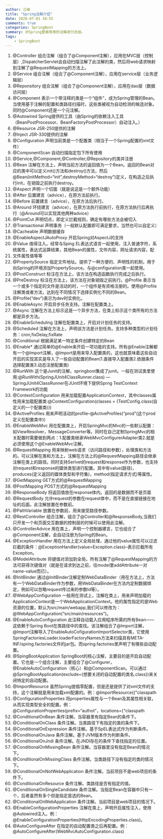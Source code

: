 ```yaml
---
author: 江峰
title: "Spring注解介绍"
date: 2020-07-01 10:55
comments: true
categories: SpringBoot
summary: 对Spring里面常用的注解进行总结。
tags: 
	- SpringBoot
---
```


<meta name="referrer" content="no-referrer" />

1. @Controller	组合注解（组合了@Component注解），应用在MVC层（控制层）,DispatcherServlet会自动扫描注解了此注解的类，然后将web请求映射到注解了@RequestMapping的方法上。
2. @Service	组合注解（组合了@Component注解），应用在service层（业务逻辑层）
3. @Reponsitory	组合注解（组合了@Component注解），应用在dao层（数据访问层）
4. @Component	表示一个带注释的类是一个“组件”，成为Spring管理的Bean。当使用基于注解的配置和类路径扫描时，这些类被视为自动检测的候选对象。同时@Component还是一个元注解。
5. @Autowired	Spring提供的工具（由Spring的依赖注入工具（BeanPostProcessor、BeanFactoryPostProcessor）自动注入。）
6. @Resource	JSR-250提供的注解
7. @Inject	JSR-330提供的注解
8. @Configuration	声明当前类是一个配置类（相当于一个Spring配置的xml文件）
9. @ComponentScan	自动扫描指定包下所有使用
10. @Service,@Component,@Controller,@Repository的类并注册
11. @Bean	注解在方法上，声明当前方法的返回值为一个Bean。返回的Bean对应的类中可以定义init()方法和destroy()方法，然后@Bean(initMethod=“init”,destroyMethod=“destroy”)定义，在构造之后执行init，在销毁之前执行destroy。
12. @Aspect	声明一个切面（就是说这是一个额外功能）
13. @After	后置建言（advice），在原方法前执行。
14. @Before	前置建言（advice），在原方法后执行。
15. @Around	环绕建言（advice），在原方法执行前执行，在原方法执行后再执行（@Around可以实现其他两种advice）
16. @PointCut	声明切点，即定义拦截规则，确定有哪些方法会被切入
17. @Transactional	声明事务（一般默认配置即可满足要求，当然也可以自定义）
18. @Cacheable	声明数据缓存
19. @EnableAspectJAutoProxy	开启Spring对AspectJ的支持
20. @Value	值得注入。经常与Sping EL表达式语言一起使用，注入普通字符，系统属性，表达式运算结果，其他Bean的属性，文件内容，网址请求内容，配
21. 文件属性值等等
22. @PropertySource	指定文件地址。提供了一种方便的、声明性的机制，用于向Spring的环境添加PropertySource。与@configuration类一起使用。
23. @PostConstruct	标注在方法上，该方法在构造函数执行完成之后执行。
24. @PreDestroy	标注在方法上，该方法在对象销毁之前执行。@Profile	表示当一个或多个指定的文件是活动的时，一个组件是有资格注册的。使用@Profile注解类或者方法，达到在不同情况下选择实例化不同的Bean。
25. @Profile(“dev”)表示为dev时实例化。
26. @EnableAsync	开启异步任务支持。注解在配置类上。
27. @Async	注解在方法上标示这是一个异步方法，在类上标示这个类所有的方法都是异步方法。
28. @EnableScheduling	注解在配置类上，开启对计划任务的支持。
29. @Scheduled	注解在方法上，声明该方法是计划任务。支持多种类型的计划任务：cron,fixDelay,fixRate
30. @Conditional	根据满足某一特定条件创建特定的Bean
31. @Enable*	通过简单的@Enable来开启一项功能的支持。所有@Enable注解都有一个@Import注解，@Import是用来导入配置类的，这也就意味着这些自动开启的实现其实是导入了一些自动配置的Bean(1.直接导入配置类2.依据条件选择配置类3.动态注册配置类)
32. @RunWith	这个是Junit的注解，springboot集成了junit。一般在测试类里使用:@RunWith(SpringJUnit4ClassRunner.class) — SpringJUnit4ClassRunner在JUnit环境下提供Sprng TestContext Framework的功能
33. @ContextConfiguration	用来加载配置ApplicationContext，其中classes属性用来加载配置类:@ContextConfiguration(classes = {TestConfig.class(自定义的一个配置类)})
34. @ActiveProfiles	用来声明活动的profile–@ActiveProfiles(“prod”(这个prod定义在配置类中))
35. @EnableWebMvc	用在配置类上，开启SpringMvc的Mvc的一些默认配置：如ViewResolver，MessageConverter等。同时在自己定制SpringMvc的相关配置时需要做到两点：1.配置类继承WebMvcConfigurerAdapter类2.就是必须使用这个@EnableWebMvc注解。
36. @RequestMapping	用来映射web请求（访问路径和参数），处理类和方法的。可以注解在类和方法上，注解在方法上的@RequestMapping路径会继承注解在类上的路径。同时支持Serlvet的request和response作为参数，也支持对request和response的媒体类型进行配置。其中有value(路径)，produces(定义返回的媒体类型和字符集)，method(指定请求方式)等属性。
37. @GetMapping	GET方式的@RequestMapping
38. @PostMapping	POST方式的@RequestMapping
39. @ResponseBody	将返回值放在response体内。返回的是数据而不是页面
40. @RequestBody	允许request的参数在request体中，而不是在直接链接在地址的后面。此注解放置在参数前。
41. @PathVariable	放置在参数前，用来接受路径参数。
42. @RestController	组合注解，组合了@Controller和@ResponseBody,当我们只开发一个和页面交互数据的控制层的时候可以使用此注解。
43. @ControllerAdvice	用在类上，声明一个控制器建言，它也组合了@Component注解，会自动注册为Spring的Bean。
44. @ExceptionHandler	用在方法上定义全局处理，通过他的value属性可以过滤拦截的条件：@ExceptionHandler(value=Exception.class)–表示拦截所有Exception。
45. @ModelAttribute	将键值对添加到全局，所有注解了@RequestMapping的方法可获得次键值对（就是在请求到达之前，往model里addAttribute一对name-value而已）。
46. @InitBinder	通过@InitBinder注解定制WebDataBinder（用在方法上，方法有一个WebDataBinder作为参数，用WebDataBinder在方法内定制数据绑定，例如可以忽略request传过来的参数Id等）。
47. @WebAppConfiguration	一般用在测试上，注解在类上，用来声明加载的ApplicationContext是一个WebApplicationContext。他的属性指定的是Web资源的位置，默认为src/main/webapp,我们可以修改为：@WebAppConfiguration(“src/main/resources”)。
48. @EnableAutoConfiguration	此注释自动载入应用程序所需的所有Bean——这依赖于Spring Boot在类路径中的查找。该注解组合了@Import注解，@Import注解导入了EnableAutoCofigurationImportSelector类，它使用SpringFactoriesLoader.loaderFactoryNames方法来扫描具有META-INF/spring.factories文件的jar包。而spring.factories里声明了有哪些自动配置。
49. @SpingBootApplication	SpringBoot的核心注解，主要目的是开启自动配置。它也是一个组合注解，主要组合了@Configurer，@EnableAutoConfiguration（核心）和@ComponentScan。可以通过@SpringBootApplication(exclude={想要关闭的自动配置的类名.class})来关闭特定的自动配置。
50. @ImportResource	虽然Spring提倡零配置，但是还是提供了对xml文件的支持，这个注解就是用来加载xml配置的。例：@ImportResource({"classpath
51. @ConfigurationProperties	将properties属性与一个Bean及其属性相关联，从而实现类型安全的配置。例：@ConfigurationProperties(prefix=“authot”，locations={"classpath
52. @ConditionalOnBean	条件注解。当容器里有指定Bean的条件下。
53. @ConditionalOnClass	条件注解。当类路径下有指定的类的条件下。
54. @ConditionalOnExpression	条件注解。基于SpEL表达式作为判断条件。
55. @ConditionalOnJava	条件注解。基于JVM版本作为判断条件。
56. @ConditionalOnJndi	条件注解。在JNDI存在的条件下查找指定的位置。
57. @ConditionalOnMissingBean	条件注解。当容器里没有指定Bean的情况下。
58. @ConditionalOnMissingClass	条件注解。当类路径下没有指定的类的情况下。
59. @ConditionalOnNotWebApplication	条件注解。当前项目不是web项目的条件下。
60. @ConditionalOnResource	条件注解。类路径是否有指定的值。
61. @ConditionalOnSingleCandidate	条件注解。当指定Bean在容器中只有一个，后者虽然有多个但是指定首选的Bean。
62. @ConditionalOnWebApplication	条件注解。当前项目是web项目的情况下。
63. @EnableConfigurationProperties	注解在类上，声明开启属性注入，使用@Autowired注入。例：@EnableConfigurationProperties(HttpEncodingProperties.class)。
64. @AutoConfigureAfter	在指定的自动配置类之后再配置。例：@AutoConfigureAfter(WebMvcAutoConfiguration.class)